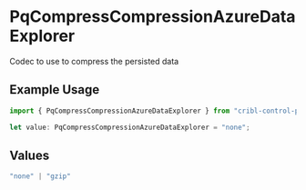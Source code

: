 # PqCompressCompressionAzureDataExplorer

Codec to use to compress the persisted data

## Example Usage

```typescript
import { PqCompressCompressionAzureDataExplorer } from "cribl-control-plane/models/operations";

let value: PqCompressCompressionAzureDataExplorer = "none";
```

## Values

```typescript
"none" | "gzip"
```